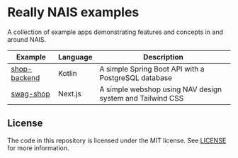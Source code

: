 # Really NAIS examples

A collection of example apps demonstrating features and concepts in and around NAIS.

| Example                      | Language | Description                                               |
|------------------------------|----------|-----------------------------------------------------------|
| [shop-backend](shop-backend) | Kotlin   | A simple Spring Boot API with a PostgreSQL database       |
| [swag-shop](swag-shop)       | Next.js  | A simple webshop using NAV design system and Tailwind CSS |

## License

The code in this repository is licensed under the MIT license. See [LICENSE](LICENSE) for more information.
